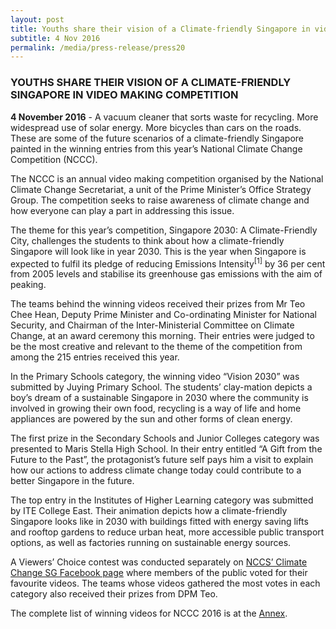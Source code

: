 ```yaml
---
layout: post
title: Youths share their vision of a Climate-friendly Singapore in video making competition
subtitle: 4 Nov 2016
permalink: /media/press-release/press20
---
```


### YOUTHS SHARE THEIR VISION OF A CLIMATE-FRIENDLY SINGAPORE IN VIDEO MAKING COMPETITION

**4 November 2016** - A vacuum cleaner that sorts waste for recycling.  More widespread use of solar energy. More bicycles than cars on the roads. These are some of the future scenarios of a climate-friendly Singapore painted in the winning entries from this year’s National Climate Change Competition (NCCC).

The NCCC is an annual video making competition organised by the National Climate Change Secretariat, a unit of the Prime Minister’s Office Strategy Group. The competition seeks to raise awareness of climate change and how everyone can play a part in addressing this issue.

The theme for this year’s competition, Singapore 2030: A Climate-Friendly City, challenges the students to think about how a climate-friendly Singapore will look like in year 2030. This is the year when Singapore is expected to fulfil its pledge of reducing Emissions Intensity<sup>[1]</sup> by 36 per cent from 2005 levels and stabilise its greenhouse gas emissions with the aim of peaking.

The teams behind the winning videos received their prizes from Mr Teo Chee Hean, Deputy Prime Minister and Co-ordinating Minister for National Security, and Chairman of the Inter-Ministerial Committee on Climate Change, at an award ceremony this morning. Their entries were judged to be the most creative and relevant to the theme of the competition from among the 215 entries received this year.

In the Primary Schools category, the winning video “Vision 2030” was submitted by Juying Primary School. The students’ clay-mation depicts a boy’s dream of a sustainable Singapore in 2030 where the community is involved in growing their own food, recycling is a way of life and home appliances are powered by the sun and other forms of clean energy.

The first prize in the Secondary Schools and Junior Colleges category was presented to Maris Stella High School.  In their entry entitled “A Gift from the Future to the Past”, the protagonist’s future self pays him a visit to explain how our actions to address climate change today could contribute to a better Singapore in the future.

The top entry in the Institutes of Higher Learning category was submitted by ITE College East. Their animation depicts how a climate-friendly Singapore looks like in 2030 with buildings fitted with energy saving lifts and rooftop gardens to reduce urban heat, more accessible public transport options, as well as factories running on sustainable energy sources.

A Viewers’ Choice contest was conducted separately on [<a href="https://www.facebook.com/ClimateChangeSG/" target="_blank">NCCS’ Climate Change SG Facebook page</a>](https://www.facebook.com/ClimateChangeSG/) where members of the public voted for their favourite videos. The teams whose videos gathered the most votes in each category also received their prizes from DPM Teo.

The complete list of winning videos for NCCC 2016 is at the [<a href="/docs/default-source/news-documents/annex---nccc-2016-winners.pdf" target="_blank">Annex</a>](/docs/default-source/news-documents/annex---nccc-2016-winners.pdf).
